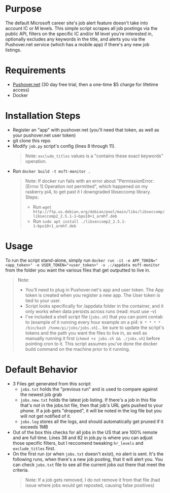 # Purpose
The default Microsoft career site's job alert feature doesn't take into account IC or M levels. This simple script scrapes all job postings via the public API, filters on the specific IC and/or M level you're interested in, optionally excludes any keywords in the title, and alerts you via the Pushover.net service (which has a mobile app) if there's any new job listings.

# Requirements
- [Pushover.net](https://Pushover.net) (30 day free trial, then a one-time $5 charge for lifetime access)
- Docker

# Installation Steps
- Register an "app" with pushover.net (you'll need that token, as well as your pushover.net user token)
- git clone this repo
- Modify `job.py` script's config (lines 8 through 11).
  > Note: `exclude_titles` values is a "contains these exact keywords" operation.
- Run `docker build -t msft-monitor .`
   > Note: If docker run fails with an error about "PermissionError: [Errno 1] Operation not permitted", which happened on my rasberry pi4, to get past it I downgraded libseccomp library. Steps:
  >   - Run `wget http://ftp.us.debian.org/debian/pool/main/libs/libseccomp/libseccomp2_2.5.1-1~bpo10+1_armhf.deb` 
  >   - Run `sudo apt install ./libseccomp2_2.5.1-1~bpo10+1_armhf.deb`

# Usage
To run the script stand-alone, simply run `docker run -it -e APP_TOKEN="<app_token>" -e USER_TOKEN="<user_token>" -v .:/appdata msft-monitor` from the folder you want the various files that get outputted to live in.

  > Note: 
  > - You'll need to plug in Pushover.net's app and user token. The App token is created when you register a new app. The User token is tied to your user.
  > - Script looks specifically for /appdata folder in the container, and it only works when data persists across runs (read: must use -v)
  > - I've included a shell script file (`jobs.sh`) that you can point contab to (example of it running every hour example on a pi4: `0 * * * * /bin/bash /home/pi/jobs/jobs.sh`)... be sure to update the script's tokens and the path you want the files to live in, as well as manually  running it first (`chmod +x jobs.sh && ./jobs.sh`) before pointing cron to it. This script assumes you've done the docker build command on the machine prior to it running.

# Default Behavior
- 3 Files get generated from this script:
  - `jobs.txt` holds the "previous run" and is used to compare against the newest job grab
  - `jobs.new.txt` holds the latest job listing. If there's a job in this file that's not in the jobs.txt file, then that job's URL gets pushed to your phone. If a job gets "dropped", it will be noted in the log file but you will not get notified of it.
  - `jobs.log` stores all the logs, and should automatically get pruned if it exceeds 1MB
- Out of the box this checks for all jobs in the US that are 100% remote and are full time. Lines 38 and 82 in job.py is where you can adjust those specific filters, but I reccomend tweaking `hr_levels` and `exclude_titles` first.
- On the first run (or when `jobs.txt` doesn't exist), no alert is sent. It's the following runs, when there's a new job posting, that it will alert you. You can check `jobs.txt` file to see all the current jobs out there that meet the criteria.
  > Note: If a job gets removed, I do not remove it from that file (had issue where jobs would get reposted, causing false positives)